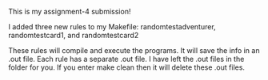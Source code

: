 This is my assignment-4 submission!

I added three new rules to my Makefile: randomtestadventurer, randomtestcard1, and randomtestcard2

These rules will compile and execute the programs.  It will save the info in an .out file.  Each rule has a separate .out file.  I have left the .out files in the folder for you.  If you enter make clean then it will delete these .out files.  
